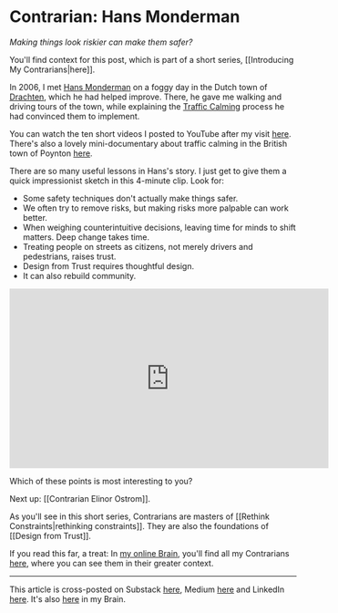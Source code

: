# Contrarian: Hans Monderman
 
*Making things look riskier can make them safer?* 

You'll find context for this post, which is part of a short series, [[Introducing My Contrarians|here]]. 

In 2006, I met [Hans Monderman](http://en.wikipedia.org/wiki/Hans_Monderman) on a foggy day in the Dutch town of [Drachten](https://en.wikipedia.org/wiki/Drachten), which he had helped improve. There, he gave me walking and driving tours of the town, while explaining the [Traffic Calming](http://en.wikipedia.org/wiki/Traffic_calming) process he had convinced them to implement. 

You can watch the ten short videos I posted to YouTube after my visit [here](https://www.youtube.com/watch?v=Xo3KWHqmDhA&list=PLreQNsM8LqWDEpdHm2v4MRk0qCa49Rhyf). There's also a lovely mini-documentary about traffic calming in the British town of Poynton [here](https://www.youtube.com/watch?v=-vzDDMzq7d0). 

There are so many useful lessons in Hans's story. I just get to give them a quick impressionist sketch in this 4-minute clip. Look for: 

- Some safety techniques don't actually make things safer. 
- We often try to remove risks, but making risks more palpable can work better. 
- When weighing counterintuitive decisions, leaving time for minds to shift matters. Deep change takes time. 
- Treating people on streets as citizens, not merely drivers and pedestrians, raises trust. 
- Design from Trust requires thoughtful design. 
- It can also rebuild community. 

<iframe width="560" height="315" src="https://www.youtube.com/embed/9e2tQliMcdM?si=RTjxxN0nDQEIGRnI" title="YouTube video player" frameborder="0" allow="accelerometer; autoplay; clipboard-write; encrypted-media; gyroscope; picture-in-picture; web-share" referrerpolicy="strict-origin-when-cross-origin" allowfullscreen></iframe>

Which of these points is most interesting to you? 

Next up: [[Contrarian Elinor Ostrom]]. 

As you'll see in this short series, Contrarians are masters of [[Rethink Constraints|rethinking constraints]]. They are also the foundations of [[Design from Trust]]. 

If you read this far, a treat: In [my online Brain](https://www.jerrysbrain.com/), you'll find all my Contrarians [here](https://bra.in/4jrdQp), where you can see them in their greater context. 

--- 
This article is cross-posted on Substack [here](https://rethinkconstraints.substack.com/p/contrarian-hans-monderman), Medium [here](https://jerrymichalski.medium.com/contrarian-hans-monderman-f1f393078794) and LinkedIn [here](https://www.linkedin.com/pulse/contrarian-hans-monderman-jerry-michalski-gmjgc/). It's also [here](https://bra.in/4jrb85) in my Brain. 